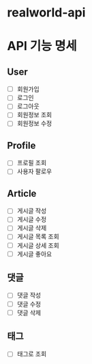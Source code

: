 # realworld-api

# API 기능 명세
## User
- [ ] 회원가입
- [ ] 로그인
- [ ] 로그아웃
- [ ] 회원정보 조회
- [ ] 회원정보 수정
## Profile
- [ ] 프로필 조회
- [ ] 사용자 팔로우
## Article
- [ ] 게시글 작성
- [ ] 게시글 수정
- [ ] 게시글 삭제
- [ ] 게시글 목록 조회
- [ ] 게시글 상세 조회
- [ ] 게시글 좋아요
## 댓글
- [ ] 댓글 작성
- [ ] 댓글 수정
- [ ] 댓글 삭제
## 태그
- [ ] 태그로 조회